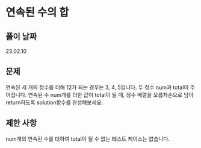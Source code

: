 # 연속된 수의 합

## 풀이 날짜
23.02.10<br />

## 문제
연속된 세 개의 정수를 더해 12가 되는 경우는 3, 4, 5입니다. 두 정수 num과 total이 주어집니다. 연속된 수 num개를 더한 값이 total이 될 때, 정수 배열을 오름차순으로 담아 return하도록 solution함수를 완성해보세요.<br />

## 제한 사항
num개의 연속된 수를 더하여 total이 될 수 없는 테스트 케이스는 없습니다.